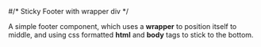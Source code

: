 #/* Sticky Footer with wrapper div */

  A simple footer component, which uses a __wrapper__ to position itself to middle, and using css formatted __html__ and __body__ tags to stick to the bottom.